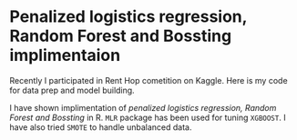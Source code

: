# Penalized logistics regression, Random Forest and Bossting implimentaion
Recently I participated in Rent Hop cometition on Kaggle. Here is my code for data prep and model building. 

I have shown implimentation of *penalized logistics regression, Random Forest and Bossting* in R. `MLR` package has been used for tuning `XGBOOST`. I have also tried `SMOTE` to handle unbalanced data.
